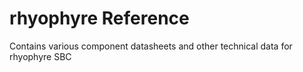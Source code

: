 # rhyophyre Reference

Contains various component datasheets and other technical data for rhyophyre SBC
